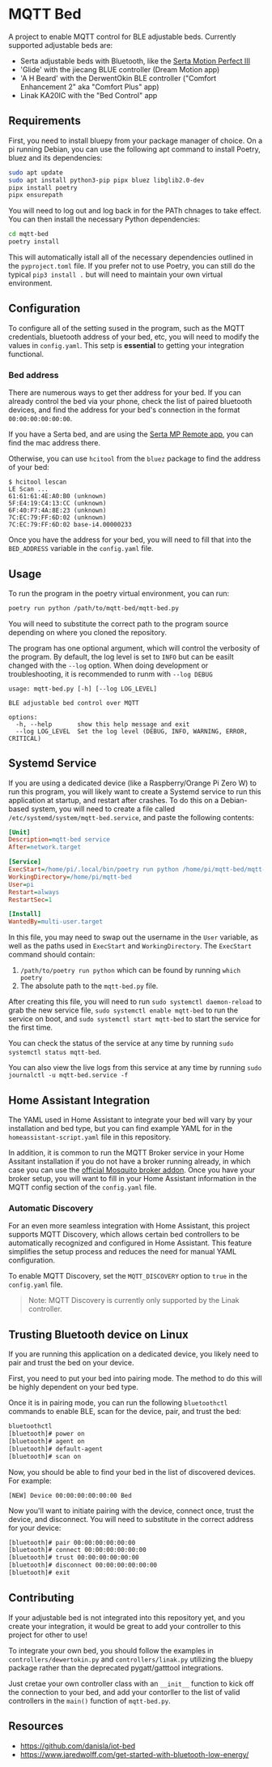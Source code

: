 # MQTT Bed

A project to enable MQTT control for BLE adjustable beds. Currently supported adjustable beds are:

- Serta adjustable beds with Bluetooth, like the [Serta Motion Perfect III](https://www.serta.com/sites/ssb/serta.com/uploads/2016/adjustable-foundations/MotionPerfectIII_Manual_V004_04142016.pdf)
- 'Glide' with the jiecang BLUE controller (Dream Motion app)
- 'A H Beard' with the DerwentOkin BLE controller ("Comfort Enhancement 2" aka "Comfort Plus" app)
- Linak KA20IC with the "Bed Control" app


## Requirements
First, you need to install bluepy from your package manager of choice. On a pi running Debian, you can use the following apt command to install Poetry, bluez and its dependencies:

```sh
sudo apt update
sudo apt install python3-pip pipx bluez libglib2.0-dev
pipx install poetry
pipx ensurepath
```

You will need to log out and log back in for the PATh chnages to take effect.
You can then install the necessary Python dependencies:

```sh
cd mqtt-bed
poetry install
```

This will automatically istall all of the necessary dependencies outlined in the `pyproject.toml` file. If you prefer not to use Poetry, you can still do the typical `pip3 install .` but will need to maintain your own virtual environment.


## Configuration
To configure all of the setting sused in the program, such as the MQTT credentials, bluetooth address of your bed, etc, you will need to modify the values in `config.yaml`. This setp is **essential** to getting your integration functional.

### Bed address
There are numerous ways to get ther address for your bed. If you can already control the bed via your phone, check the list of paired bluetooth devices, and find the address for your bed's connection in the format `00:00:00:00:00:00`. 

If you have a Serta bed, and are using the [Serta MP Remote app](https://apk-dl.com/serta-mp-remote/), you can find the mac address there.

Otherwise, you can use `hcitool` from the `bluez` package to find the address of your bed:

```console
$ hcitool lescan
LE Scan ...
61:61:61:4E:A0:B0 (unknown)
5F:E4:19:C4:13:CC (unknown)
6F:40:F7:4A:8E:23 (unknown)
7C:EC:79:FF:6D:02 (unknown)
7C:EC:79:FF:6D:02 base-i4.00000233
```

Once you have the address for your bed, you will need to fill that into the `BED_ADDRESS` variable in the `config.yaml` file.


## Usage
To run the program in the poetry virtual environment, you can run:

```sh
poetry run python /path/to/mqtt-bed/mqtt-bed.py
```

You will need to substitute the correct path to the program source depending on where you cloned the repository.

The program has one optional argument, which will control the verbosity of the program. By default, the log level is set to `INFO` but can be easilt changed with the `--log` option. When doing development or troubleshooting, it is recommended to runm with `--log DEBUG`

```console
usage: mqtt-bed.py [-h] [--log LOG_LEVEL]

BLE adjustable bed control over MQTT

options:
  -h, --help       show this help message and exit
  --log LOG_LEVEL  Set the log level (DEBUG, INFO, WARNING, ERROR, CRITICAL)
```

## Systemd Service
If you are using a dedicated device (like a Raspberry/Orange Pi Zero W) to run this program, you will likely want to create a Systemd service to run this application at startup, and restart after crashes. To do this on a Debian-based system, you will need to create a file called `/etc/systemd/system/mqtt-bed.service`, and paste the following contents:

```ini
[Unit]
Description=mqtt-bed service
After=network.target

[Service]
ExecStart=/home/pi/.local/bin/poetry run python /home/pi/mqtt-bed/mqtt-bed.py
WorkingDirectory=/home/pi/mqtt-bed
User=pi
Restart=always
RestartSec=1

[Install]
WantedBy=multi-user.target
```

In this file, you may need to swap out the username in the `User` variable, as well as the paths used in `ExecStart` and `WorkingDirectory`. The `ExecStart` command should contain:

1. `/path/to/poetry run python` which can be found by running `which poetry`
2. The absolute path to the `mqtt-bed.py` file.

After creating this file, you will need to run `sudo systemctl daemon-reload` to grab the new service file, `sudo systemctl enable mqtt-bed` to run the service on boot, and `sudo systemctl start mqtt-bed` to start the service for the first time.

You can check the status of the service at any time by running `sudo systemctl status mqtt-bed`.

You can also view the live logs from this service at any time by running `sudo journalctl -u mqtt-bed.service -f`

## Home Assistant Integration

The YAML used in Home Assistant to integrate your bed will vary by your installation and bed type, but you can find example YAML for in the `homeassistant-script.yaml` file in this repository.

In addition, it is common to run the MQTT Broker service in your Home Assitant installation if you do not have a broker running already, in which case you can use the [official Mosquito broker addon](https://github.com/home-assistant/addons/blob/master/mosquitto/DOCS.md). Once you have your broker setup, you will want to fill in your Home Assistant information in the MQTT config section of the `config.yaml` file.

### Automatic Discovery
For an even more seamless integration with Home Assistant, this project supports MQTT Discovery, which allows certain bed controllers to be automatically recognized and configured in Home Assistant. This feature simplifies the setup process and reduces the need for manual YAML configuration.

To enable MQTT Discovery, set the `MQTT_DISCOVERY` option to `true` in the `config.yaml` file.

> Note: MQTT Discovery is currently only supported by the Linak controller.

## Trusting Bluetooth device on Linux

If you are running this application on a dedicated device, you likely need to pair and trust the bed on your device. 

First, you need to put your bed into pairing mode. The method to do this will be highly dependent on your bed type.

Once it is in pairing mode, you can run the following `bluetoothctl` commands to enable BLE, scan for the device, pair, and trust the bed:

```sh
bluetoothctl
[bluetooth]# power on
[bluetooth]# agent on
[bluetooth]# default-agent
[bluetooth]# scan on
```

Now, you should be able to find your bed in the list of discovered devices. For example: 

```command
[NEW] Device 00:00:00:00:00:00 Bed
```

Now you'll want to initiate pairing with the device, connect once, trust the device, and disconnect. You will need to substitute in the correct address for your device: 

```sh
[bluetooth]# pair 00:00:00:00:00:00
[bluetooth]# connect 00:00:00:00:00:00
[bluetooth]# trust 00:00:00:00:00:00
[bluetooth]# disconnect 00:00:00:00:00:00
[bluetooth]# exit
```

## Contributing
If your adjustable bed is not integrated into this repository yet, and you create your integration, it would be great to add your controller to this project for other to use!

To integrate your own bed, you should follow the examples in `controllers/dewertokin.py` and `controllers/linak.py` utilizing the bluepy package rather than the deprecated pygatt/gatttool integrations.

Just cretae your own controller class with an `__init__` function to kick off the connection to your bed, and add your contorller to the list of valid controllers in the `main()` function of `mqtt-bed.py`. 


## Resources
* https://github.com/danisla/iot-bed
* https://www.jaredwolff.com/get-started-with-bluetooth-low-energy/

